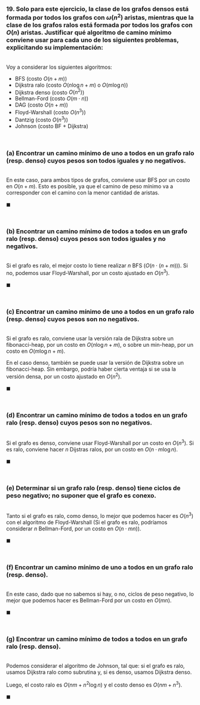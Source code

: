 ### 19. Solo para este ejercicio, la clase de los grafos densos está formada por todos los grafos con $\omega(n^2)$ aristas, mientras que la clase de los grafos ralos está formada por todos los grafos con $O(n)$ aristas. Justificar qué algoritmo de camino mínimo conviene usar para cada uno de los siguientes problemas, explicitando su implementación:

\
Voy a considerar los siguientes algoritmos:

- BFS (costo $O(n + m)$)
- Dijkstra ralo (costo $O(n\log n + m)$ o $O(m\log n)$)
- Dijkstra denso (costo $O(n^2)$)
- Bellman-Ford (costo $O(m\cdot n)$)
- DAG (costo $O(n + m)$)
- Floyd-Warshall (costo $O(n^3)$)
- Dantzig (costo $O(n^3)$)
- Johnson (costo BF + Dijkstra)

<br>

### (a) Encontrar un camino mínimo de uno a todos en un grafo ralo (resp. denso) cuyos pesos son todos iguales y no negativos.

\
En este caso, para ambos tipos de grafos, conviene usar BFS por un costo en $O(n + m)$. Esto es posible, ya que el camino de peso mínimo va a corresponder con el camino con la menor cantidad de aristas.

$\blacksquare$


<br>

### (b) Encontrar un camino mínimo de todos a todos en un grafo ralo (resp. denso) cuyos pesos son todos iguales y no negativos.

\
Si el grafo es ralo, el mejor costo lo tiene realizar $n$ BFS ($O(n\cdot(n + m))$). Si no, podemos usar Floyd-Warshall, por un costo ajustado en $O(n^3)$.

$\blacksquare$


<br>

### (c) Encontrar un camino mínimo de uno a todos en un grafo ralo (resp. denso) cuyos pesos son no negativos.

\
Si el grafo es ralo, conviene usar la versión rala de Dijkstra sobre un fibonacci-heap, por un costo en $O(n\log n + m)$, o sobre un min-heap, por un costo en $O(m\log n + m)$.

En el caso denso, también se puede usar la versión de Dijkstra sobre un fibonacci-heap. Sin embargo, podría haber cierta ventaja si se usa la versión densa, por un costo ajustado en $O(n^2)$.

$\blacksquare$


<br>

### (d) Encontrar un camino mínimo de todos a todos en un grafo ralo (resp. denso) cuyos pesos son no negativos.

\
Si el grafo es denso, conviene usar Floyd-Warshall por un costo en $O(n^3)$. Si es ralo, conviene hacer $n$ Dijstras ralos, por un costo en $O(n\cdot m\log n)$.

$\blacksquare$


<br>

### (e) Determinar si un grafo ralo (resp. denso) tiene ciclos de peso negativo; no suponer que el grafo es conexo.

\
Tanto si el grafo es ralo, como denso, lo mejor que podemos hacer es $O(n^3)$ con el algoritmo de Floyd-Warshall (Si el grafo es ralo, podríamos considerar $n$ Bellman-Ford, por un costo en $O(n\cdot mn)$).

$\blacksquare$


<br>

### (f) Encontrar un camino mínimo de uno a todos en un grafo ralo (resp. denso).

\
En este caso, dado que no sabemos si hay, o no, ciclos de peso negativo, lo mejor que podemos hacer es Bellman-Ford por un costo en $O(mn)$.

$\blacksquare$


<br>

### (g) Encontrar un camino mínimo de todos a todos en un grafo ralo (resp. denso).

\
Podemos considerar el algoritmo de Johnson, tal que: si el grafo es ralo, usamos Dijkstra ralo como subrutina y, si es denso, usamos Dijkstra denso.

Luego, el costo ralo es $O(nm + n^2\log n)$ y el costo denso es $O(nm + n^3)$.

$\blacksquare$
